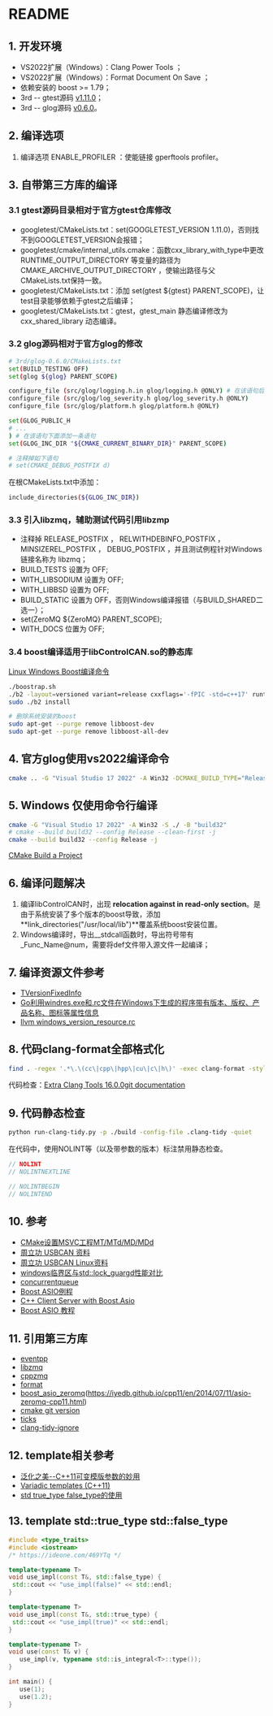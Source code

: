 # README

## 1. 开发环境

- VS2022扩展（Windows）：Clang Power Tools ；
- VS2022扩展（Windows）：Format Document On Save ；
- 依赖安装的 boost >= 1.79；
- 3rd -- gtest源码 [v1.11.0](https://github.com/google/googletest/releases/tag/release-1.11.0)；
- 3rd -- glog源码 [v0.6.0](https://github.com/google/glog/releases/tag/v0.6.0)。

## 2. 编译选项

1. 编译选项 ENABLE_PROFILER ：使能链接 gperftools profiler。

## 3. 自带第三方库的编译

### 3.1 gtest源码目录相对于官方gtest仓库修改

- googletest/CMakeLists.txt：set(GOOGLETEST_VERSION 1.11.0)，否则找不到GOOGLETEST_VERSION会报错；
- googletest/cmake/internal_utils.cmake：函数cxx_library_with_type中更改 RUNTIME_OUTPUT_DIRECTORY 等变量的路径为 CMAKE_ARCHIVE_OUTPUT_DIRECTORY ，使输出路径与父CMakeLists.txt保持一致。
- googletest/CMakeLists.txt：添加 set(gtest ${gtest} PARENT_SCOPE)，让test目录能够依赖于gtest之后编译；
- googletest/CMakeLists.txt：gtest，gtest_main 静态编译修改为 cxx_shared_library 动态编译。

### 3.2 glog源码相对于官方glog的修改

```bash
# 3rd/glog-0.6.0/CMakeLists.txt
set(BUILD_TESTING OFF)
set(glog ${glog} PARENT_SCOPE)

configure_file (src/glog/logging.h.in glog/logging.h @ONLY) # 在该语句后面添加如下两条
configure_file (src/glog/log_severity.h glog/log_severity.h @ONLY)
configure_file (src/glog/platform.h glog/platform.h @ONLY)

set(GLOG_PUBLIC_H
# ...
) # 在该语句下面添加一条语句
set(GLOG_INC_DIR "${CMAKE_CURRENT_BINARY_DIR}" PARENT_SCOPE)

# 注释掉如下语句
# set(CMAKE_DEBUG_POSTFIX d)
```

在根CMakeLists.txt中添加：

```bash
include_directories(${GLOG_INC_DIR})
```

### 3.3 引入libzmq，辅助测试代码引用libzmp

- 注释掉 RELEASE_POSTFIX ， RELWITHDEBINFO_POSTFIX ， MINSIZEREL_POSTFIX ， DEBUG_POSTFIX ，并且测试例程针对Windows 链接名称为 libzmq；
- BUILD_TESTS 设置为 OFF;
- WITH_LIBSODIUM 设置为 OFF;
- WITH_LIBBSD 设置为 OFF;
- BUILD_STATIC 设置为 OFF，否则Windows编译报错（与BUILD_SHARED二选一）；
- set(ZeroMQ ${ZeroMQ} PARENT_SCOPE);
- WITH_DOCS 位置为 OFF;

### 3.4 boost编译适用于libControlCAN.so的静态库

[Linux Windows Boost编译命令](https://www.cnblogs.com/vaughnhuang/p/15848139.html)

```bash
./boostrap.sh
./b2 -layout=versioned variant=release cxxflags='-fPIC -std=c++17' runtime-link=static link=static threading=multi
sudo ./b2 install
```

```bash
# 删除系统安装的boost
sudo apt-get --purge remove libboost-dev
sudo apt-get --purge remove libboost-all-dev
```

## 4. 官方glog使用vs2022编译命令

```bash
cmake .. -G "Visual Studio 17 2022" -A Win32 -DCMAKE_BUILD_TYPE="Release" -DBUILD_SHARED_LIBS="ON" -DCMAKE_INSTALL_BINDIR="bin" -DCMAKE_INSTALL_SBINDIR="bin" -DCMAKE_INSTALL_LIBEXECDIR="bin" -DCMAKE_INSTALL_LIBDIR="lib" -DCMAKE_INSTALL_INCLUDEDIR="include" -DCMAKE_INSTALL_DATAROOTDIR="share" -DCMAKE_EXPORT_NO_PACKAGE_REGISTRY="ON" -DWITH_THREADS="True" -DWITH_SYMBOLIZE="True" -DWITH_UNWIND="True" -DBUILD_TESTING="False"
```

## 5. Windows 仅使用命令行编译

```bash
cmake -G "Visual Studio 17 2022" -A Win32 -S ./ -B "build32"
# cmake --build build32 --config Release --clean-first -j
cmake --build build32 --config Release -j
```

[CMake Build a Project](https://cmake.org/cmake/help/latest/manual/cmake.1.html#build-tool-mode)

## 6. 编译问题解决

1. 编译libControlCAN时，出现 **relocation against in read-only section**。是由于系统安装了多个版本的boost导致，添加 **link_directories("/usr/local/lib")**覆盖系统boost安装位置。
2. Windows编译时，导出__stdcall函数时，导出符号带有_Func_Name@num，需要将def文件带入源文件一起编译；

## 7. 编译资源文件参考

- [TVersionFixedInfo](https://www.freepascal.org/docs-html/current/fclres/versiontypes/tversionfixedinfo.filetype.html)
- [Go利用windres.exe和.rc文件在Windows下生成的程序带有版本、版权、产品名称、图标等属性信息](https://blog.csdn.net/FlushHip/article/details/84978556)
- [llvm windows_version_resource.rc](https://github.com/llvm-mirror/llvm/blob/master/resources/windows_version_resource.rc)

## 8. 代码clang-format全部格式化

```bash
find . -regex '.*\.\(cc\|cpp\|hpp\|cu\|c\|h\)' -exec clang-format -style=file -i {} \;
```

代码检查：[Extra Clang Tools 16.0.0git documentation](https://clang.llvm.org/extra/clang-tidy/checks/readability/identifier-naming.html)

## 9. 代码静态检查

```bash
python run-clang-tidy.py -p ./build -config-file .clang-tidy -quiet
```

在代码中，使用NOLINT等（以及带参数的版本）标注禁用静态检查。

```C++
// NOLINT
// NOLINTNEXTLINE

// NOLINTBEGIN
// NOLINTEND
```

## 10. 参考

- [CMake设置MSVC工程MT/MTd/MD/MDd](https://blog.csdn.net/Copperxcx/article/details/123084367)
- [周立功 USBCAN 资料](https://www.zlg.cn/can/down/down/id/22.html)
- [周立功 USBCAN Linux资料](https://www.zlg.cn/Index/Search/search?key=linux)
- [windows临界区与std::lock_guargd性能对比](https://gitee.com/vaughnHuang/cs_lock_perf_test)
- [concurrentqueue](https://github.com/cameron314/concurrentqueue)
- [Boost ASIO例程](https://www.boost.org/doc/libs/1_79_0/doc/html/boost_asio/examples/cpp11_examples.html)
- [C++ Client Server with Boost.Asio](https://github.com/Lanskask/boost_asio_client_server)
- [Boost ASIO 教程](https://dens.website/tutorials/cpp-asio)

## 11. 引用第三方库

- [eventpp](https://github.com/wqking/eventpp)
- [libzmq](https://github.com/zeromq/libzmq)
- [cppzmq](https://github.com/zeromq/cppzmq)
- [format](https://github.com/arajar/format)
- [boost_asio_zeromq](https://github.com/iyedb/boost_asio_zeromq)(<https://iyedb.github.io/cpp11/en/2014/07/11/asio-zeromq-cpp11.html>)
- [cmake git version](https://github.com/andrew-hardin/cmake-git-version-tracking)
- [ticks](https://en.wikipedia.org/wiki/Time_Stamp_Counter)
- [clang-tidy-ignore](https://github.com/vmware/concord-bft/blob/master/.clang-tidy-ignore)

## 12. template相关参考

- [泛化之美--C++11可变模版参数的妙用](https://www.cnblogs.com/qicosmos/p/4325949.html)
- [Variadic templates (C++11)](https://www.ibm.com/docs/en/zos/2.3.0?topic=only-variadic-templates-c11)
- [std true_type false_type的使用](https://stackoverflow.com/questions/20368187/when-would-i-use-stdintegral-constant-over-constexpr)

## 13. template std::true_type std::false_type

```C++
#include <type_traits>
#include <iostream>
/* https://ideone.com/469YTq */

template<typename T>
void use_impl(const T&, std::false_type) {
 std::cout << "use_impl(false)" << std::endl;
}

template<typename T>
void use_impl(const T&, std::true_type) {
 std::cout << "use_impl(true)" << std::endl;
}

template<typename T>
void use(const T& v) {
   use_impl(v, typename std::is_integral<T>::type());
}

int main() {
   use(1);
   use(1.2);
}

```
